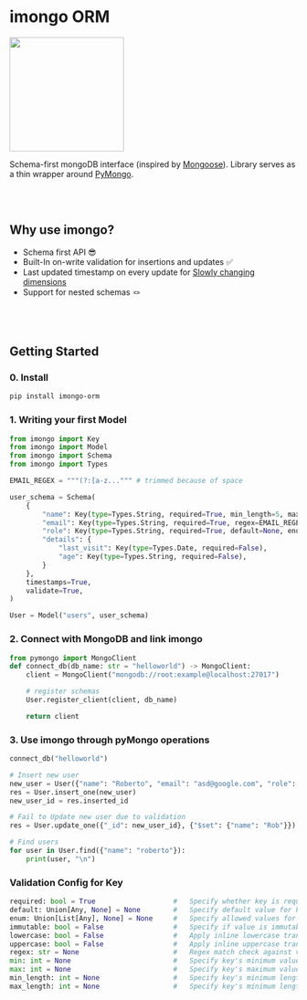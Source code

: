# imongo ORM

<img src="https://user-images.githubusercontent.com/48192341/180910930-7be63cd0-5c78-4d3e-afba-a26190b29c18.svg" width="200" height="200" />

Schema-first mongoDB interface (inspired by [Mongoose](https://mongoosejs.com/)). Library serves as a thin wrapper around [PyMongo](!https://pymongo.readthedocs.io/en/stable/).

\
&nbsp;

## Why use imongo?

- Schema first API 😎
- Built-In on-write validation for insertions and updates ✅
- Last updated timestamp on every update for [Slowly changing dimensions](https://en.wikipedia.org/wiki/Slowly_changing_dimension)
- Support for nested schemas 🪢

\
&nbsp;

## Getting Started

### 0. Install

```bash
pip install imongo-orm
```

### 1. Writing your first Model

```python
from imongo import Key
from imongo import Model
from imongo import Schema
from imongo import Types

EMAIL_REGEX = """(?:[a-z...""" # trimmed because of space

user_schema = Schema(
    {
        "name": Key(type=Types.String, required=True, min_length=5, max_length=50, lowercase=True),
        "email": Key(type=Types.String, required=True, regex=EMAIL_REGEX),
        "role": Key(type=Types.String, required=True, default=None, enum=["A", "B", None]),
        "details": {
            "last_visit": Key(type=Types.Date, required=False),
            "age": Key(type=Types.String, required=False),
        }
    },
    timestamps=True,
    validate=True,
)

User = Model("users", user_schema)
```

### 2. Connect with MongoDB and link imongo

```python
from pymongo import MongoClient
def connect_db(db_name: str = "helloworld") -> MongoClient:
    client = MongoClient("mongodb://root:example@localhost:27017")

    # register schemas
    User.register_client(client, db_name)

    return client
```

### 3. Use imongo through pyMongo operations

```python
connect_db("helloworld")

# Insert new user
new_user = User({"name": "Roberto", "email": "asd@google.com", "role": "A"})
res = User.insert_one(new_user)
new_user_id = res.inserted_id

# Fail to Update new user due to validation
res = User.update_one({"_id": new_user_id}, {"$set": {"name": "Rob"}})

# Find users
for user in User.find({"name": "roberto"}):
    print(user, "\n")

```

### Validation Config for Key

```python
required: bool = True                   #   Specify whether key is required
default: Union[Any, None] = None        #   Specify default value for key if value is not provided
enum: Union[List[Any], None] = None     #   Specify allowed values for key
immutable: bool = False                 #   Specify if value is immutable (i.e. it can't be altered after creation)
lowercase: bool = False                 #   Apply inline lowercase transformation (Types.String)
uppercase: bool = False                 #   Apply inline uppercase transformation (Types.String)
regex: str = None                       #   Regex match check against value (Types.String)
min: int = None                         #   Specify key's minimum value (Types.Integer, Types.Long, Types.Double)
max: int = None                         #   Specify key's maximum value (Types.Integer, Types.Long, Types.Double)
min_length: int = None                  #   Specify key's minimum length (Types.String)
max_length: int = None                  #   Specify key's minimum length (Types.String)
```
